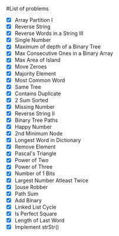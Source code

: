 #List of problems
- [x] Array Partition I
- [x] Reverse String
- [x] Reverse Words in a String III
- [x] Single Number
- [x] Maximum of depth of a Binary Tree
- [x] Max Consecutive Ones in a Binary Array
- [x] Max Area of Island
- [x] Move Zeroes
- [x] Majority Element
- [x] Most Common Word
- [x] Same Tree
- [x] Contains Duplicate
- [x] 2 Sum Sorted
- [x] Missing Number
- [x] Reverse String II
- [x] Binary Tree Paths
- [x] Happy Number
- [x] 2nd Minimum Node
- [x] Longest Word in Dictionary
- [x] Remove Element
- [x] Pascal's Triangle
- [x] Power of Two
- [x] Power of Three
- [x] Number of 1 Bits
- [x] Largest Number Atleast Twice
- [x] ]ouse Robber
- [x] Path Sum
- [x] Add Binary
- [x] Linked List Cycle
- [x] Is Perfect Square
- [x] Length of Last Word
- [x] Implement strStr()
